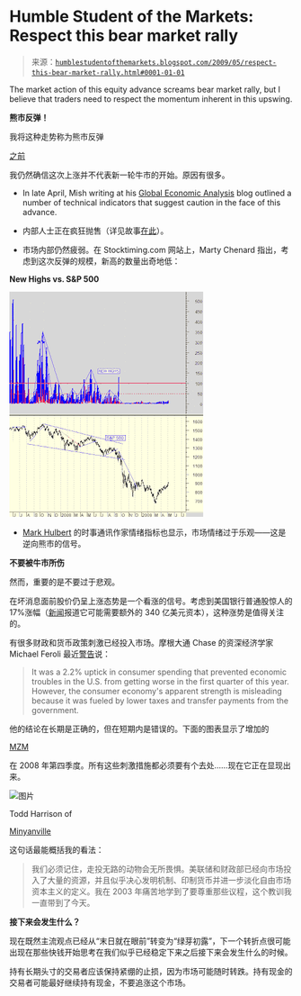 <!--yml

category: 未分类

date: 2024-05-18 00:53:55

-->

# Humble Student of the Markets: Respect this bear market rally

> 来源：[`humblestudentofthemarkets.blogspot.com/2009/05/respect-this-bear-market-rally.html#0001-01-01`](https://humblestudentofthemarkets.blogspot.com/2009/05/respect-this-bear-market-rally.html#0001-01-01)

The market action of this equity advance screams bear market rally, but I believe that traders need to respect the momentum inherent in this upswing.

**熊市反弹！**

我将这种走势称为熊市反弹

[之前](http://humblestudentofthemarkets.blogspot.com/2009/04/stabilization-is-not-recovery.html)

我仍然确信这次上涨并不代表新一轮牛市的开始。原因有很多。

+   In late April, Mish writing at his [Global Economic Analysis](http://globaleconomicanalysis.blogspot.com/2009/04/technical-indicators-scream-caution.html) blog outlined a number of technical indicators that suggest caution in the face of this advance.

+   内部人士正在疯狂抛售（详见故事[在此](http://www.bloomberg.com/apps/news?pid=20601213&sid=arl3VgxA0FAA&refer=home)）。

+   市场内部仍然疲弱。在 Stocktiming.com 网站上，Marty Chenard 指出，考虑到这次反弹的规模，新高的数量出奇地低：

**New Highs vs. S&P 500**

![](img/0421ef2e2b9e2a1cdb7129df02094084.png)

+   [Mark Hulbert](http://www.marketwatch.com/news/story/Yet-more-evidence-were-a/story.aspx?guid=%7BBB6269BA%2D4375%2D46E6%2DAAC4%2D1A9C05739F62%7D) 的时事通讯作家情绪指标也显示，市场情绪过于乐观——这是逆向熊市的信号。

**不要被牛市所伤**

然而，重要的是不要过于悲观。

在坏消息面前股价仍呈上涨态势是一个看涨的信号。考虑到美国银行普通股惊人的 17%涨幅（[新闻](http://www.bloomberg.com/apps/news?pid=20601087&sid=aBpBA6m4u4cQ&refer=home)报道它可能需要额外的 340 亿美元资本），这种涨势是值得关注的。

有很多财政和货币政策刺激已经投入市场。摩根大通 Chase 的资深经济学家 Michael Feroli 最近[警告](http://www.forbes.com/2009/05/05/consumer-spending-gdp-markets-economy-jobs.html)说：

> It was a 2.2% uptick in consumer spending that prevented economic troubles in the U.S. from getting worse in the first quarter of this year. However, the consumer economy's apparent strength is misleading because it was fueled by lower taxes and transfer payments from the government.

他的结论在长期是正确的，但在短期内是错误的。下面的图表显示了增加的

[MZM](http://research.stlouisfed.org/publications/usfd/page5.pdf)

在 2008 年第四季度。所有这些刺激措施都必须要有个去处……现在它正在显现出来。

![图片](https://blogger.googleusercontent.com/img/b/R29vZ2xl/AVvXsEjcwpLCMiGe02lFTg9aP3gel5n_7CVYVuCY7O15BHyJDhWhMOhgaDpJTAuzYxoMtjDgV5yYsGS7kOtX0vJKMV3Xg6qPcN2kdOpZ9Bb_JrgNFsfIBnm7FO0qUMf58mNaYrK2NQo33rsZUQ9Z/s1600-h/MZM.JPG)

Todd Harrison of

[Minyanville](http://www.marketwatch.com/news/story/The-year-W/story.aspx?guid=%7B2010ADF5%2D40B0%2D4C40%2DBD71%2D0E5FA251C9C6%7D)

这句话最能概括我的看法：

> 我们必须记住，走投无路的动物会无所畏惧。美联储和财政部已经向市场投入了大量的资源，并且似乎决心发明机制、印制货币并进一步淡化自由市场资本主义的定义。我在 2003 年痛苦地学到了要尊重那些议程，这个教训我一直带到了今天。

**接下来会发生什么？**

现在既然主流观点已经从“末日就在眼前”转变为“绿芽初露”，下一个转折点很可能出现在那些快钱开始思考在我们似乎已经稳定下来之后接下来会发生什么的时候。

持有长期头寸的交易者应该保持紧绷的止损，因为市场可能随时转跌。持有现金的交易者可能最好继续持有现金，不要追涨这个市场。
